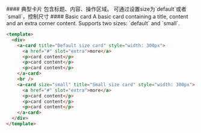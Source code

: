<cn>
#### 典型卡片
包含标题、内容、操作区域。
可通过设置size为`default`或者`small`，控制尺寸
</cn>

<us>
#### Basic card
A basic card containing a title, content and an extra corner content.
Supports two sizes: `default` and `small`.
</us>

```html
<template>
  <div>
    <a-card title="Default size card" style="width: 300px">
      <a href="#" slot="extra">more</a>
      <p>card content</p>
      <p>card content</p>
      <p>card content</p>
    </a-card>
    <br />
    <a-card size="small" title="Small size card" style="width: 300px">
      <a href="#" slot="extra">more</a>
      <p>card content</p>
      <p>card content</p>
      <p>card content</p>
    </a-card>
  </div>
</template>
```

